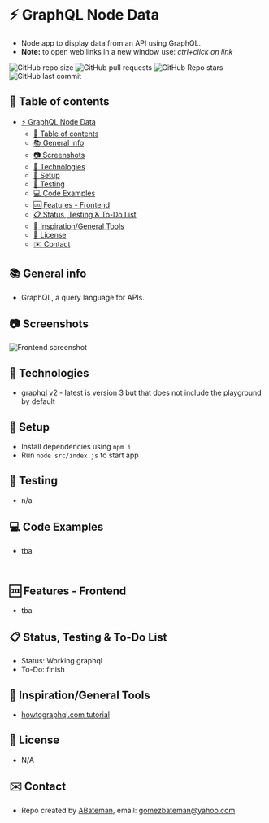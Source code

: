 # :zap: GraphQL Node Data

* Node app to display data from an API using GraphQL.
* **Note:** to open web links in a new window use: _ctrl+click on link_

![GitHub repo size](https://img.shields.io/github/repo-size/AndrewJBateman/graphql-node-data?style=plastic)
![GitHub pull requests](https://img.shields.io/github/issues-pr/AndrewJBateman/graphql-node-data?style=plastic)
![GitHub Repo stars](https://img.shields.io/github/stars/AndrewJBateman/graphql-node-data?style=plastic)
![GitHub last commit](https://img.shields.io/github/last-commit/AndrewJBateman/graphql-node-data?style=plastic)

## :page_facing_up: Table of contents

* [:zap: GraphQL Node Data](#zap-graphql-node-data)
  * [:page_facing_up: Table of contents](#page_facing_up-table-of-contents)
  * [:books: General info](#books-general-info)
  * [:camera: Screenshots](#camera-screenshots)
  * [:signal_strength: Technologies](#signal_strength-technologies)
  * [:floppy_disk: Setup](#floppy_disk-setup)
  * [:wrench: Testing](#wrench-testing)
  * [:computer: Code Examples](#computer-code-examples)
  * [:cool: Features - Frontend](#cool-features---frontend)
  * [:clipboard: Status, Testing & To-Do List](#clipboard-status-testing--to-do-list)
  * [:clap: Inspiration/General Tools](#clap-inspirationgeneral-tools)
  * [:file_folder: License](#file_folder-license)
  * [:envelope: Contact](#envelope-contact)

## :books: General info

* GraphQL, a query language for APIs.

## :camera: Screenshots

![Frontend screenshot](./imgs/list.png)

## :signal_strength: Technologies

* [graphql v2](https://graphql.org/) - latest is version 3 but that does not include the playground by default

## :floppy_disk: Setup

* Install dependencies using `npm i`
* Run `node src/index.js` to start app

## :wrench: Testing

* n/a

## :computer: Code Examples

* tba

```typescript
  
```

## :cool: Features - Frontend

* tba

## :clipboard: Status, Testing & To-Do List

* Status: Working graphql
* To-Do: finish

## :clap: Inspiration/General Tools

* [howtographql.com tutorial](https://www.howtographql.com/graphql-js/4-adding-a-database/)

## :file_folder: License

* N/A

## :envelope: Contact

* Repo created by [ABateman](https://github.com/AndrewJBateman), email: gomezbateman@yahoo.com
